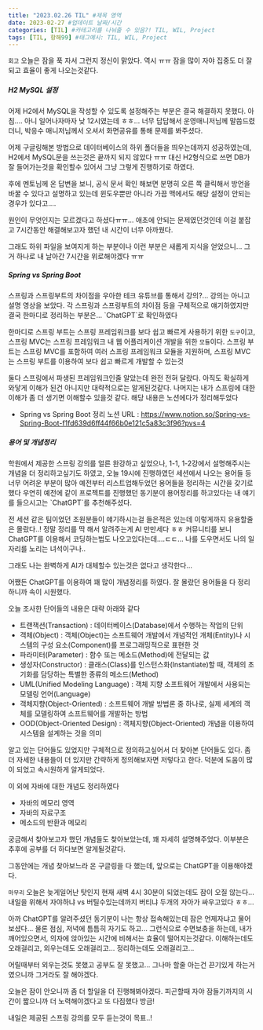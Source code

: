 ```yaml
---
title: "2023.02.26 TIL" #제목 영역
date: 2023-02-27 #업데이트 날짜/시간
categories: [TIL] #카테고리를 나눠줄 수 있음?! TIL, WIL, Project
tags: [TIL, 항해99] #태그예시: TIL, WIL, Project
---
```


`회고`
오늘은 잠을 푹 자서 그런지 정신이 맑았다.
역시 ㅠㅠ 잠을 많이 자야 집중도 더 잘되고 효율이 좋게 나오는것같다.

<h5><strong>H2 MySQL 설정</strong></h5>
어제 H2에서 MySQL을 작성할 수 있도록 설정해주는 부분은 결국 해결하지 못했다.
아침.... 아니 일어나자마자 낮 12시였는데 ㅎㅎ...
너무 답답해서 운영매니저님께 말씀드렸더니, 박응수 매니저님께서 오셔서 화면공유를 통해 문제를 봐주셨다.

어제 구글링해본 방법으로 데이터베이스의 하위 폴더들을 띄우는데까지 성공하였는데,
H2에서 MySQL문을 쓰는것은 끝까지 되지 않았다 ㅠㅠ
대신 H2형식으로 쓰면 DB가 잘 들어가는것을 확인할수 있어서 그냥 그렇게 진행하기로 하였다.

후에 멘토님께 온 답변을 보니,
공식 문서 확인 해보면 분명히 오른 쪽 클릭해서 방언을 바꿀 수 있다고 설명하고 있는데
윈도우뿐만 아니라 가끔 맥에서도 해당 설정이 안되는 경우가 있다고....

원인이 무엇인지는 모르겠다고 하셨다ㅠㅠ...
애초에 안되는 문제였던것인데 이걸 붙잡고 7시간동안 해결해보고자 했던 내 시간이 너무 아까웠다.

그래도 하위 파일을 보여지게 하는 부분이나 이런 부분은 새롭게 지식을 얻었으니...
그거 하나로 내 날아간 7시간을 위로해야겠다 ㅠㅠ

<h5><strong>Spring vs Spring Boot</strong></h5>
스프링과 스프링부트의 차이점을 우아한 테크 유튜브를 통해서 강의?...
강의는 아니고 설명 영상을 보았다.
각 스프링과 스프링부트의 차이점 등을 구체적으로 얘기하였지만 결국 한마디로 정리하는 부분은...
`ChatGPT`로 확인하였다

한마디로 스프링 부트는 스프링 프레임워크를 보다 쉽고 빠르게 사용하기 위한 `도구`이고, 스프링 MVC는 스프링 프레임워크 내 웹 어플리케이션 개발을 위한 `모듈`이다.
스프링 부트는 스프링 MVC를 포함하여 여러 스프링 프레임워크 모듈을 지원하며, 스프링 MVC는 스프링 부트를 이용하여 보다 쉽고 빠르게 개발할 수 있는것

둘다 스프링에서 파생된 프레임워크인줄 알았는데 완전 전혀 달랐다.
아직도 확실하게 와닿게 이해가 된건 아니지만 대략적으로는 알게된것같다.
나머지는 내가 스프링에 대한 이해가 좀 더 생기면 이해할수 있을것 같다.
해당 내용은 노션에다가 정리해두었다

- Spring vs Spring Boot 정리 노션 URL : https://www.notion.so/Spring-vs-Spring-Boot-f1fd639d6ff44f66b0e121c5a83c3f96?pvs=4

<h5><strong>용어 및 개념정리</strong></h5>
학원에서 제공한 스프링 강의를 얼른 완강하고 싶었으나,
1-1, 1-2강에서 설명해주시는 개념을 더 정리하고싶기도 하였고,
오늘 19시에 진행하였던 세션에서 나오는 용어들 등
너무 어려운 부분이 많아 예전부터 리스트업해두었던 용어들을 정리하는 시간을 갖기로 했다
우연히 예전에 같이 프로젝트를 진행했던 동기분이 용어정리를 하고있다는 내 얘기를 들으시고는 `ChatGPT`를 추천해주셨다.

전 세션 같은 팀이었던 조원분들이 얘기하시는걸 들은적은 있는데
이렇게까지 유용할줄은 몰랐다..!
정말 정리를 딱 해서 알려주는게 AI 만만세다 ㅎㅎ
커뮤니티를 보니 ChatGPT를 이용해서 코딩하는법도 나오고있다는데....ㄷㄷ...
나를 도우면서도 나의 일자리를 노리는 녀석이구나..

그래도 나는 완벽하게 AI가 대체할수 있는것은 없다고 생각한다...

어쨌든 ChatGPT를 이용하여 꽤 많이 개념정리를 하였다.
잘 몰랐던 용어들을 다 정리하니까 속이 시원했다.

오늘 조사한 단어들의 내용은 대략 아래와 같다

- 트랜잭션(Transaction) : 데이터베이스(Database)에서 수행하는 작업의 단위
- 객체(Object) : 객체(Object)는 소프트웨어 개발에서 개념적인 개체(Entity)나 시스템의 구성 요소(Component)를 프로그래밍적으로 표현한 것
- 파라미터(Parameter) : 함수 또는 메소드(Method)에 전달되는 값
- 생성자(Constructor) : 클래스(Class)를 인스턴스화(Instantiate)할 때, 객체의 초기화를 담당하는 특별한 종류의 메소드(Method)
- UML(Unified Modeling Language) : 객체 지향 소프트웨어 개발에서 사용되는 모델링 언어(Language)
- 객체지향(Object-Oriented) : 소프트웨어 개발 방법론 중 하나로, 실제 세계의 객체를 모델링하여 소프트웨어를 개발하는 방법
- OOD(Object-Oriented Design) : 객체지향(Object-Oriented) 개념을 이용하여 시스템을 설계하는 것을 의미

알고 있는 단어들도 있었지만 구체적으로 정의하고싶어서 더 찾아본 단어들도 있다.
좀 더 자세한 내용들이 더 있지만 간략하게 정의해보자면 저렇다고 한다.
덕분에 도움이 많이 되었고 속시원하게 알게되었다.

이 외에 자바에 대한 개념도 정리하였다

- 자바의 메모리 영역
- 자바의 자료구조
- 메소드의 반환과 메모리

궁금해서 찾아보고자 했던 개념들도 찾아보았는데, 꽤 자세히 설명해주었다.
이부분은 추후에 공부를 더 하다보면 알게될것같다.

그동안에는 개념 찾아보느라 온 구글링을 다 했는데, 앞으로는 ChatGPT을 이용해야겠다.

`마무리`
오늘은 늦게일어난 탓인지 현재 새벽 4시 30분이 되었는데도 잠이 오질 않는다...
내일을 위해서 자야하냐 vs 버틸수있는데까지 버티냐 두개의 자아가 싸우고있다 ㅎㅎ...

아까 ChatGPT를 알려주셨던 동기분이 나는 항상 접속해있는데 잠은 언제자냐고 물어보셨다...
물론 점심, 저녁에 틈틈히 자기도 하고... 그런식으로 수면보충을 하는데,
내가 깨어있으면서, 의자에 앉아있는 시간에 비해서는 효율이 떨어지는것같다.
이해하는데도 오래걸리고, 외우는데도 오래걸리고... 정리하는데도 오래걸리고...

어릴때부터 외우는것도 못했고 공부도 잘 못했고...
그나마 할줄 아는건 끈기있게 하는거였으니까 그거라도 잘 해야겠다.

오늘은 잠이 안오니까 좀 더 할일을 더 진행해봐야겠다.
피곤할때 자야 잠들기까지의 시간이 짧으니까
더 노력해야겠다고 또 다짐했다 방금!

내일은 제공된 스프링 강의를 모두 듣는것이 목표..!
